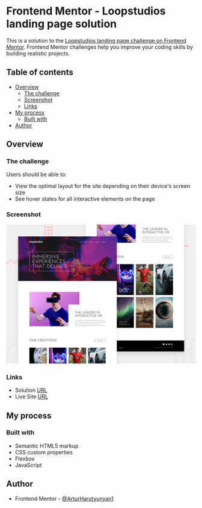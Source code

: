# Frontend Mentor - Loopstudios landing page solution

This is a solution to the [Loopstudios landing page challenge on Frontend Mentor](https://www.frontendmentor.io/challenges/loopstudios-landing-page-N88J5Onjw). Frontend Mentor challenges help you improve your coding skills by building realistic projects. 

## Table of contents

- [Overview](#overview)
  - [The challenge](#the-challenge)
  - [Screenshot](#screenshot)
  - [Links](#links)
- [My process](#my-process)
  - [Built with](#built-with)
- [Author](#author)

## Overview

### The challenge

Users should be able to:

- View the optimal layout for the site depending on their device's screen size
- See hover states for all interactive elements on the page

### Screenshot

![](img/desktop-preview.jpg)

### Links

- Solution [URL](https://www.frontendmentor.io/challenges/loopstudios-landing-page-N88J5Onjw)
- Live Site [URL](https://arturharutyunyan1.github.io/loopstudios-landing-page/)

## My process

### Built with

- Semantic HTML5 markup
- CSS custom properties
- Flexbox
- JavaScript

## Author

- Frontend Mentor - [@ArturHarutyunyan1](https://www.frontendmentor.io/profile/ArturHarutyunyan1)
